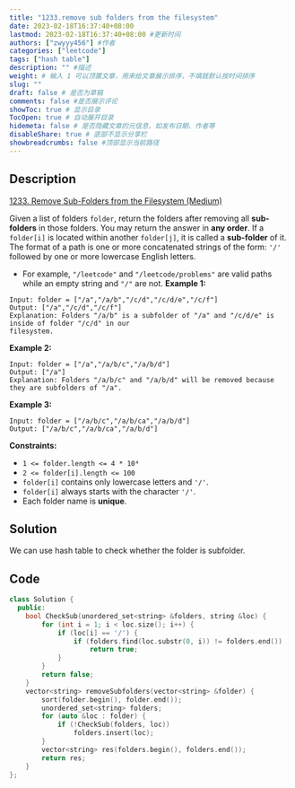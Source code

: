 ```yaml
---
title: "1233.remove sub folders from the filesystem"
date: 2023-02-18T16:37:40+08:00
lastmod: 2023-02-18T16:37:40+08:00 #更新时间
authors: ["zwyyy456"] #作者
categories: ["leetcode"]
tags: ["hash table"]
description: "" #描述
weight: # 输入 1 可以顶置文章，用来给文章展示排序，不填就默认按时间排序
slug: ""
draft: false # 是否为草稿
comments: false #是否展示评论
showToc: true # 显示目录
TocOpen: true # 自动展开目录
hidemeta: false # 是否隐藏文章的元信息，如发布日期、作者等
disableShare: true # 底部不显示分享栏
showbreadcrumbs: false #顶部显示当前路径
---
```

## Description
[1233. Remove Sub-Folders from the Filesystem (Medium)](https://leetcode.com/problems/remove-sub-folders-from-the-filesystem/)

Given a list of folders `folder`, return the folders after removing all **sub-folders** in those
folders. You may return the answer in **any order**.
If a `folder[i]` is located within another `folder[j]`, it is called a **sub-folder** of it.
The format of a path is one or more concatenated strings of the form: `'/'` followed by one or more
lowercase English letters.
- For example, `"/leetcode"` and `"/leetcode/problems"` are valid paths while an empty string and
`"/"` are not.
**Example 1:**
```
Input: folder = ["/a","/a/b","/c/d","/c/d/e","/c/f"]
Output: ["/a","/c/d","/c/f"]
Explanation: Folders "/a/b" is a subfolder of "/a" and "/c/d/e" is inside of folder "/c/d" in our
filesystem.
```
**Example 2:**
```
Input: folder = ["/a","/a/b/c","/a/b/d"]
Output: ["/a"]
Explanation: Folders "/a/b/c" and "/a/b/d" will be removed because they are subfolders of "/a".
```
**Example 3:**
```
Input: folder = ["/a/b/c","/a/b/ca","/a/b/d"]
Output: ["/a/b/c","/a/b/ca","/a/b/d"]
```
**Constraints:**
- `1 <= folder.length <= 4 * 10⁴`
- `2 <= folder[i].length <= 100`
- `folder[i]` contains only lowercase letters and `'/'`.
- `folder[i]` always starts with the character `'/'`.
- Each folder name is **unique**.

## Solution
We can use hash table to check whether the folder is subfolder.

## Code
```cpp
class Solution {
  public:
    bool CheckSub(unordered_set<string> &folders, string &loc) {
        for (int i = 1; i < loc.size(); i++) {
            if (loc[i] == '/') {
                if (folders.find(loc.substr(0, i)) != folders.end())
                    return true;
            }
        }
        return false;
    }
    vector<string> removeSubfolders(vector<string> &folder) {
        sort(folder.begin(), folder.end());
        unordered_set<string> folders;
        for (auto &loc : folder) {
            if (!CheckSub(folders, loc))
                folders.insert(loc);
        }
        vector<string> res(folders.begin(), folders.end());
        return res;
    }
};
```